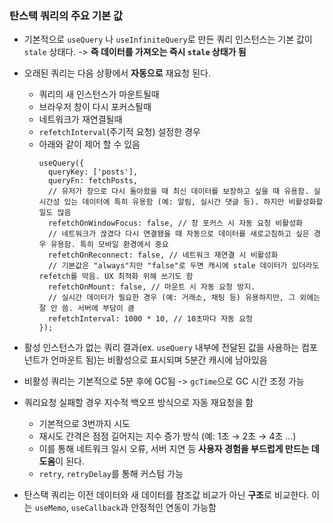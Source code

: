 ### 탄스택 쿼리의 주요 기본 값

- 기본적으로 `useQuery` 나 `useInfiniteQuery`로 만든 쿼리 인스턴스는 기본 값이 `stale` 상태다. -> **즉 데이터를 가져오는 즉시 `stale` 상태가 됨**

- 오래된 쿼리는 다음 상황에서 **자동으로** 재요청 된다.

  - 쿼리의 새 인스턴스가 마운트될때
  - 브라우저 창이 다시 포커스될때
  - 네트워크가 재연결될때
  - `refetchInterval`(주기적 요청) 설정한 경우
  - 아래와 같이 제어 할 수 있음
    ```tsx
    useQuery({
      queryKey: ['posts'],
      queryFn: fetchPosts,
      // 유저가 창으로 다시 돌아왔을 때 최신 데이터를 보장하고 싶을 때 유용함. 실시간성 있는 데이터에 특히 유용함 (예: 알림, 실시간 댓글 등). 하지만 비활성화할 일도 많음
      refetchOnWindowFocus: false, // 창 포커스 시 자동 요청 비활성화
      // 네트워크가 끊겼다 다시 연결됐을 때 자동으로 데이터를 새로고침하고 싶은 경우 유용함. 특히 모바일 환경에서 중요
      refetchOnReconnect: false, // 네트워크 재연결 시 비활성화
      // 기본값은 "always"지만 "false"로 두면 캐시에 stale 데이터가 있더라도 refetch를 막음. UX 최적화 위해 쓰기도 함
      refetchOnMount: false, // 마운트 시 자동 요청 방지.
      // 실시간 데이터가 필요한 경우 (예: 거래소, 채팅 등) 유용하지만, 그 외에는 잘 안 씀. 서버에 부담이 큼
      refetchInterval: 1000 * 10, // 10초마다 자동 요청
    });
    ```

- 활성 인스턴스가 없는 쿼리 결과(ex. `useQuery` 내부에 전달된 값을 사용하는 컴포넌트가 언마운트 됨)는 비활성으로 표시되며 5분간 캐시에 남아있음
- 비활성 쿼리는 기본적으로 5분 후에 GC됨 -> `gcTime`으로 GC 시간 조정 가능
- 쿼리요청 실패할 경우 지수적 백오프 방식으로 자동 재요청을 함

  - 기본적으로 3번까지 시도
  - 재시도 간격은 점점 길어지는 지수 증가 방식 (예: 1초 → 2초 → 4초 …)
  - 이를 통해 네트워크 일시 오류, 서버 지연 등 **사용자 경험을 부드럽게 만드는 데 도움**이 된다.
  - `retry`, `retryDelay`를 통해 커스텀 가능

- 탄스택 쿼리는 이전 데이터와 새 데이터를 참조값 비교가 아닌 **구조**로 비교한다. 이는 `useMemo`, `useCallback`과 안정적인 연동이 가능함
